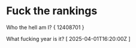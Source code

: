 # Fuck the rankings

Who the hell am I?
{ 12408701 }

What fucking year is it?
[ 2025-04-01T16:20:00Z ]
